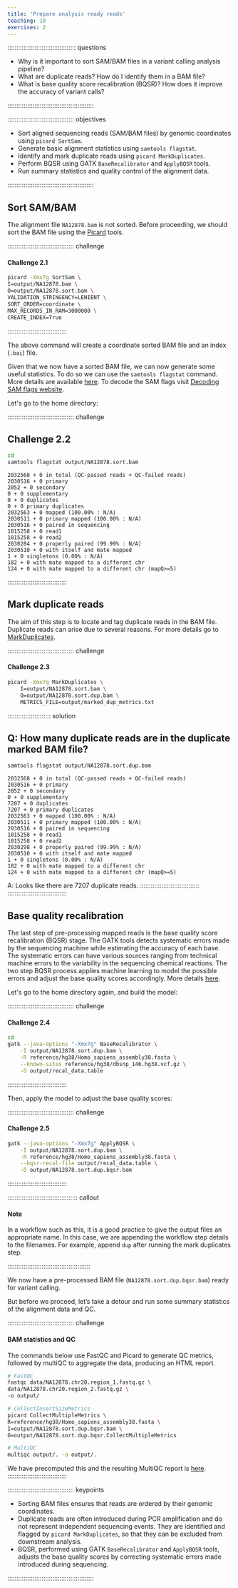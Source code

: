 ```yaml
---
title: 'Prepare analysis ready reads'
teaching: 10
exercises: 2
---
```


:::::::::::::::::::::::::::::::::::::: questions 

- Why is it important to sort SAM/BAM files in a variant calling analysis pipeline?
- What are duplicate reads? How do I identify them in a BAM file?
- What is base quality score recalibration (BQSR)? How does it improve the accuracy of variant calls?

::::::::::::::::::::::::::::::::::::::::::::::::

::::::::::::::::::::::::::::::::::::: objectives

- Sort aligned sequencing reads (SAM/BAM files) by genomic coordinates using `picard SortSam`.
- Generate basic alignment statistics using `samtools flagstat`.
- Identify and mark duplicate reads using `picard MarkDuplicates`.
- Perform BQSR using GATK `BaseRecalibrator` and `ApplyBQSR` tools.
- Run summary statistics and quality control of the alignment data. 

::::::::::::::::::::::::::::::::::::::::::::::::

## Sort SAM/BAM

The alignment file `NA12878.bam` is not sorted. Before proceeding, we should sort the BAM file using the [Picard](https://broadinstitute.github.io/picard/) tools.

::::::::::::::::::::::::::::::::::::: challenge 

#### Challenge 2.1

```bash
picard -Xmx7g SortSam \
I=output/NA12878.bam \
O=output/NA12878.sort.bam \
VALIDATION_STRINGENCY=LENIENT \
SORT_ORDER=coordinate \
MAX_RECORDS_IN_RAM=3000000 \
CREATE_INDEX=True
```
:::::::::::::::::::::::::::::::::

The above command will create a coordinate sorted BAM file and an index (`.bai`) file. 

Given that we now have a sorted BAM file, we can now generate some useful statistics. To do so we can use the `samtools flagstat` command. More details are available [here](https://www.htslib.org/doc/samtools-flagstat.html). To decode the SAM flags visit [Decoding SAM flags website](https://broadinstitute.github.io/picard/explain-flags.html).

Let's go to the home directory:

::::::::::::::::::::::::::::::::::::: challenge 

## Challenge 2.2

```bash
cd
samtools flagstat output/NA12878.sort.bam
```
 
```output
2032568 + 0 in total (QC-passed reads + QC-failed reads)
2030516 + 0 primary
2052 + 0 secondary
0 + 0 supplementary
0 + 0 duplicates
0 + 0 primary duplicates
2032563 + 0 mapped (100.00% : N/A)
2030511 + 0 primary mapped (100.00% : N/A)
2030516 + 0 paired in sequencing
1015258 + 0 read1
1015258 + 0 read2
2030284 + 0 properly paired (99.99% : N/A)
2030510 + 0 with itself and mate mapped
1 + 0 singletons (0.00% : N/A)
182 + 0 with mate mapped to a different chr
124 + 0 with mate mapped to a different chr (mapQ>=5)
```
:::::::::::::::::::::::::::::::::

## Mark duplicate reads

The aim of this step is to locate and tag duplicate reads in the BAM file. Duplicate reads can arise due to several reasons. For more details go to [MarkDuplicates](https://gatk.broadinstitute.org/hc/en-us/articles/360037052812-MarkDuplicates-Picard).

::::::::::::::::::::::::::::::::::::: challenge 

#### Challenge 2.3

```bash
picard -Xmx7g MarkDuplicates \
    I=output/NA12878.sort.bam \
    O=output/NA12878.sort.dup.bam \
    METRICS_FILE=output/marked_dup_metrics.txt
```
:::::::::::::::::::::::: solution 

## Q: How many duplicate reads are in the duplicate marked BAM file?

```bash
samtools flagstat output/NA12878.sort.dup.bam
```

```output
2032568 + 0 in total (QC-passed reads + QC-failed reads)
2030516 + 0 primary
2052 + 0 secondary
0 + 0 supplementary
7207 + 0 duplicates
7207 + 0 primary duplicates
2032563 + 0 mapped (100.00% : N/A)
2030511 + 0 primary mapped (100.00% : N/A)
2030516 + 0 paired in sequencing
1015258 + 0 read1
1015258 + 0 read2
2030298 + 0 properly paired (99.99% : N/A)
2030510 + 0 with itself and mate mapped
1 + 0 singletons (0.00% : N/A)
182 + 0 with mate mapped to a different chr
124 + 0 with mate mapped to a different chr (mapQ>=5)
```
A: Looks like there are 7207 duplicate reads.
:::::::::::::::::::::::::::::::::
:::::::::::::::::::::::::::::::::

## Base quality recalibration

The last step of pre-processing mapped reads is the base quality score recalibration (BQSR) stage. The GATK tools detects systematic errors made by the sequencing machine while estimating the accuracy of each base. The systematic errors can have various sources ranging from technical machine errors to the variability in the sequencing chemical reactions. The two step BQSR process applies machine learning to model the possible errors and adjust the base quality scores accordingly. More details [here](https://gatk.broadinstitute.org/hc/en-us/articles/360035890531-Base-Quality-Score-Recalibration-BQSR).

Let's go to the home directory again, and build the model:

::::::::::::::::::::::::::::::::::::: challenge 

#### Challenge 2.4

```bash
cd
gatk --java-options "-Xmx7g" BaseRecalibrator \
    -I output/NA12878.sort.dup.bam \
    -R reference/hg38/Homo_sapiens_assembly38.fasta \
    --known-sites reference/hg38/dbsnp_146.hg38.vcf.gz \
    -O output/recal_data.table
```
:::::::::::::::::::::::::::::::::

Then, apply the model to adjust the base quality scores:

::::::::::::::::::::::::::::::::::::: challenge 

#### Challenge 2.5

```bash
gatk --java-options "-Xmx7g" ApplyBQSR \
    -I output/NA12878.sort.dup.bam \
    -R reference/hg38/Homo_sapiens_assembly38.fasta \
    --bqsr-recal-file output/recal_data.table \
    -O output/NA12878.sort.dup.bqsr.bam
```
:::::::::::::::::::::::::::::::::

::::::::::::::::::::::::::::::::::::::: callout

#### Note
In a workflow such as this, it is a good practice to give the output files an appropriate name. In this case, we are appending the workflow step details to the filenames. For example, append `dup` after running the mark duplicates step.

::::::::::::::::::::::::::::::::::::::::::::::

We now have a pre-processed BAM file (`NA12878.sort.dup.bqsr.bam`) ready for variant calling.

But before we proceed, let’s take a detour and run some summary statistics of the alignment data and QC. 

::::::::::::::::::::::::::::::::::::: challenge 

#### BAM statistics and QC

The commands below use FastQC and Picard to generate QC metrics, followed by multiQC to aggregate the data, producing an HTML report.

```bash
# FastQC
fastqc data/NA12878.chr20.region_1.fastq.gz \
data/NA12878.chr20.region_2.fastq.gz \
-o output/

# CollectInsertSizeMetrics
picard CollectMultipleMetrics \
R=reference/hg38/Homo_sapiens_assembly38.fasta \
I=output/NA12878.sort.dup.bqsr.bam \
O=output/NA12878.sort.dup.bqsr.CollectMultipleMetrics

# MultiQC
multiqc output/. -o output/.
```
We have precomputed this and the resulting MultiQC report is [here](https://www.melbournebioinformatics.org.au/tutorials/tutorials/variant_calling_gatk1/files/multiqc_report.html).
:::::::::::::::::::::::::::::::::

::::::::::::::::::::::::::::::::::::: keypoints 

- Sorting BAM files ensures that reads are ordered by their genomic coordinates.
- Duplicate reads are often introduced during PCR amplification and do not represent independent sequencing events. They are identified and flagged by `picard MarkDuplicates`, so that they can be excluded from downstream analysis.
- BQSR, performed using GATK `BaseRecalibrator` and `ApplyBQSR` tools, adjusts the base quality scores by correcting systematic errors made introduced during sequencing. 

::::::::::::::::::::::::::::::::::::::::::::::::


